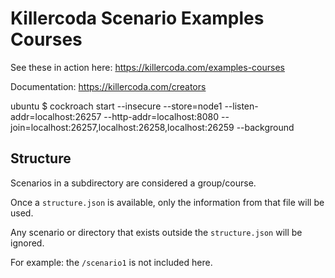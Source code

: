 # Killercoda Scenario Examples Courses

See these in action here: https://killercoda.com/examples-courses

Documentation: https://killercoda.com/creators

ubuntu $ cockroach start --insecure --store=node1 --listen-addr=localhost:26257 --http-addr=localhost:8080 --join=localhost:26257,localhost:26258,localhost:26259 --background


## Structure

Scenarios in a subdirectory are considered a group/course.

Once a `structure.json` is available, only the information from that file will be used.

Any scenario or directory that exists outside the `structure.json` will be ignored.

For example: the `/scenario1` is not included here.
